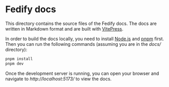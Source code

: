 Fedify docs
===========

This directory contains the source files of the Fedify docs.  The docs are
written in Markdown format and are built with [VitePress].

In order to build the docs locally, you need to install [Node.js] and [pnpm]
first. Then you can run the following commands (assuming you are in
the *docs/* directory):

~~~~ bash
pnpm install
pnpm dev
~~~~

Once the development server is running, you can open your browser and navigate
to *http://localhost:5173/* to view the docs.

[VitePress]: https://vitepress.dev/
[Node.js]: https://nodejs.org/
[pnpm]: https://pnpm.io/

